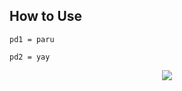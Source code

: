 ## How to Use

```
pd1 = paru

pd2 = yay
```

<p align="middle">
    <img src="https://i.postimg.cc/3JdyHNhP/pd.png" />
</p>
